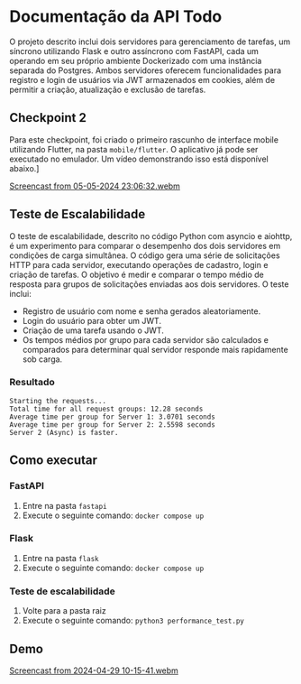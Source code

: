 # Documentação da API Todo

O projeto descrito inclui dois servidores para gerenciamento de tarefas, um síncrono utilizando Flask e outro assíncrono com FastAPI, cada um operando em seu próprio ambiente Dockerizado com uma instância separada do Postgres. Ambos servidores oferecem funcionalidades para registro e login de usuários via JWT armazenados em cookies, além de permitir a criação, atualização e exclusão de tarefas.

## Checkpoint 2

Para este checkpoint, foi criado o primeiro rascunho de interface mobile utilizando Flutter, na pasta `mobile/flutter`. O aplicativo já pode ser executado no emulador. Um vídeo demonstrando isso está disponível abaixo.]

[Screencast from 05-05-2024 23:06:32.webm](https://github.com/elisaflemer/ponderadas-modulo10/assets/99259251/42914c75-58f3-4f58-b6ca-4c1fc8ef1833)


## Teste de Escalabilidade

O teste de escalabilidade, descrito no código Python com asyncio e aiohttp, é um experimento para comparar o desempenho dos dois servidores em condições de carga simultânea. O código gera uma série de solicitações HTTP para cada servidor, executando operações de cadastro, login e criação de tarefas. O objetivo é medir e comparar o tempo médio de resposta para grupos de solicitações enviadas aos dois servidores. O teste inclui:

- Registro de usuário com nome e senha gerados aleatoriamente.
- Login do usuário para obter um JWT.
- Criação de uma tarefa usando o JWT.
- Os tempos médios por grupo para cada servidor são calculados e comparados para determinar qual servidor responde mais rapidamente sob carga.
  
### Resultado

```
Starting the requests...
Total time for all request groups: 12.28 seconds
Average time per group for Server 1: 3.0701 seconds
Average time per group for Server 2: 2.5598 seconds
Server 2 (Async) is faster.
```

## Como executar

### FastAPI

1. Entre na pasta `fastapi`
2. Execute o seguinte comando: `docker compose up`
   
### Flask

1. Entre na pasta `flask`
2. Execute o seguinte comando: `docker compose up`

### Teste de escalabilidade

1. Volte para a pasta raiz
2. Execute o seguinte comando: `python3 performance_test.py`

## Demo

[Screencast from 2024-04-29 10-15-41.webm](https://github.com/elisaflemer/ponderadas-modulo10/assets/99259251/83d687f1-99a3-4c08-af8f-d6d9269aa328)
